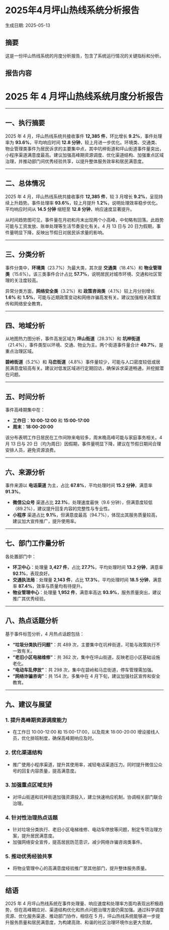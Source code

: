 # 2025年4月坪山热线系统分析报告

生成日期: 2025-05-13

## 摘要

这是一份坪山热线系统的月度分析报告，包含了系统运行情况的关键指标和分析。

## 报告内容

# **2025 年 4 月坪山热线系统月度分析报告**

---

## **一、执行摘要**

2025 年 4 月，坪山热线系统共接收事件 **12,385 件**，环比增长 **9.2%**，事件处理率为 **93.6%**，平均响应时间 **12.8 分钟**，较上月进一步优化。环境类、交通类、物业管理类事件为居民诉求的主要集中点，其中坑梓街道和坪山街道事件量突出，小程序渠道满意度最高。建议加强高峰期资源调度、优化渠道结构、加强重点区域治理，并推动部门间优秀经验共享，以提升整体服务效率和居民满意度。

---

## **二、总体情况**

2025 年 4 月，坪山热线系统共接收事件 **12,385 件**，较 3 月增长 **9.2%**，呈现持续上升趋势。事件处理率 **93.6%**，较上月提升 **1.2%**，说明处理效率稳步优化。平均响应时间从 **14.5 分钟** 缩短至 **12.8 分钟**，响应速度显著提升。

从时间趋势图可见，事件量在月初和月末出现两个小高峰，中旬略有回落。此趋势可能与工资发放、账单处理等生活节奏变化有关。4 月 13 日与 20 日为假期，事件量明显下降，反映出节假日对居民诉求量的影响。

---

## **三、分类分析**

事件分类中，**环境类**（23.7%）为最大类，其次是 **交通类**（18.4%）和 **物业管理类**（15.6%）。该三类事件合计占比 **57.7%**，说明居民对城市环境、交通和社区管理的关注度较高。

异常分类方面，**网络安全类**（3.2%）和 **政策咨询类**（4.1%）较上月分别增长 **1.6%** 和 **1.5%**，可能与近期政策变动和网络诈骗高发有关。建议加强相关政策宣传和网络安全教育。

---

## **四、地域分析**

从地图热力图分析，事件高发区域为 **坪山街道**（28.3%）和 **坑梓街道**（21.4%），事件类型以环境、交通、物业为主。两个街道事件量合计 **49.7%**，是重点治理区域。

**碧岭街道**（5.2%）和 **马峦街道**（4.8%）事件量较少，可能与人口密度较低或居民满意度较高有关。建议对低发区域进行定期回访，确保诉求渠道畅通，并挖掘潜在问题。

---

## **五、时间分析**

事件高峰期集中在：

- **工作日**：**10:00-12:00** 和 **15:00-17:00**
- **周末**：**18:00-20:00**

该分布表明工作日居民在工作间隙来电较多，周末晚高峰可能与家庭事务相关。4 月 13 日与 20 日（均为周日）因假期，事件量明显下降，建议在节假日期间合理安排人员，避免资源浪费。

---

## **六、来源分析**

事件来源以 **电话渠道** 为主，占比 **67.8%**，平均处理时间 **15.2 分钟**，满意率 **91.3%**。

- **微信公众号** 渠道占比 **22.1%**，处理速度最快（9.6 分钟），但满意度较低（89.2%），建议提升回复内容的完整性与专业性。
- **小程序** 渠道占比 **9.1%**，但满意度最高（94.7%），体现出其服务质量较高，建议加大宣传推广，提升使用率。

---

## **七、部门工作量分析**

各处置部门中：

- **环卫中心**：处理量 **3,427 件**，占比 **27.7%**，平均处理时间 **13.2 分钟**，满意率 **92.1%**，表现良好。
- **交通执法局**：处理量 **2,143 件**，占比 **17.3%**，平均处理时间 **18.5 分钟**，满意率 **87.4%**，效率与质量均有待提升。
- **物业管理中心**：处理量 **1,952 件**，满意率高达 **93.9%**，服务质量突出，建议推广其优秀经验。

---

## **八、热点话题分析**

基于事件标签分析，4 月热点话题包括：

- **“垃圾分类执行问题”**：共 489 次，主要集中在坑梓街道，可能与政策执行不一致有关。
- **“老旧小区电梯维修”**：共 362 次，集中在坪山街道，反映老旧小区基础设施老化。
- **“电动车乱停放”**：共 298 次，集中在碧岭和马峦街道，停车管理需加强。
- **“网络诈骗咨询”**：共 154 次，多集中在 4 月下旬，建议加强社区宣传和安全教育。

---

## **九、建议与展望**

### **1. 提升高峰期资源调度能力**
- 在工作日 10:00-12:00 和 15:00-17:00，以及周末 18:00-20:00 增设接线人员，优化排班制度，确保高峰期响应及时。

### **2. 优化渠道结构**
- 推广使用小程序渠道，提升其使用率，减轻电话渠道压力。同时提升微信公众号的回复内容质量，提高满意度。

### **3. 加强重点区域支持**
- 对坪山街道和坑梓街道加强资源投入，建立快速响应机制，协调相关部门联合治理。

### **4. 针对性治理热点话题**
- 针对垃圾分类执行、老旧小区电梯维修、电动车停放等问题，制定专项治理方案，提升居民满意度。
- 加强网络安全宣传，提高居民防范意识，减少网络诈骗咨询类事件。

### **5. 推动优秀经验共享**
- 将物业管理中心的高满意度经验推广至其他部门，提升整体服务质量。

---

## **结语**

2025 年 4 月坪山热线系统在事件处理量、响应速度和处理率方面均表现出积极趋势，但在高峰期应对、渠道结构优化和热点问题治理方面仍需加强。通过科学调度资源、优化服务渠道、推动部门协作，相信在 5 月，坪山热线系统能够进一步提升服务质量和居民满意度，为构建高效、和谐的社区治理环境作出更大贡献。


